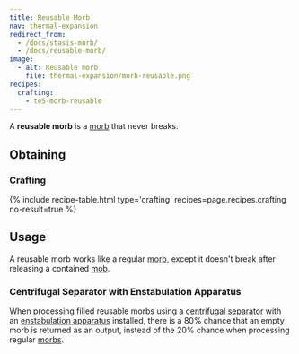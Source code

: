 ```yaml
---
title: Reusable Morb
nav: thermal-expansion
redirect_from:
  - /docs/stasis-morb/
  - /docs/reusable-morb/
image:
  - alt: Reusable morb
    file: thermal-expansion/morb-reusable.png
recipes:
  crafting:
    - te5-morb-reusable
---
```


A **reusable morb** is a [morb](/docs/thermal-expansion/morb/) that never breaks.


Obtaining
---------

### Crafting
{% include recipe-table.html type='crafting' recipes=page.recipes.crafting no-result=true %}


Usage
-----

A reusable morb works like a regular [morb](/docs/thermal-expansion/morb/), except it doesn't
break after releasing a contained [mob](https://minecraft.gamepedia.com/Mob).

### Centrifugal Separator with Enstabulation Apparatus
When processing filled reusable morbs using a [centrifugal
separator](/docs/thermal-expansion/centrifugal-separator/) with an [enstabulation
apparatus](/docs/thermal-expansion/augment-enstabulation-apparatus/) installed, there is a 80%
chance that an empty morb is returned as an output, instead of the 20% chance
when processing regular [morbs](/docs/thermal-expansion/morb/).
